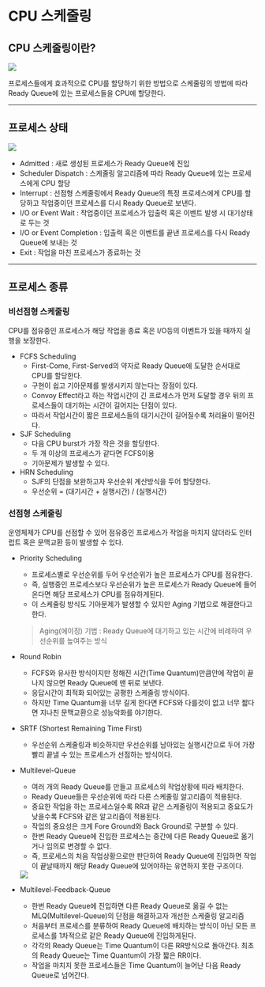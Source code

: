 # CPU 스케줄링

## CPU 스케줄링이란?

<img src = "https://img1.daumcdn.net/thumb/R1280x0/?scode=mtistory2&fname=https%3A%2F%2Fblog.kakaocdn.net%2Fdn%2FCr8nk%2Fbtrlw3DbV48%2Fk4zr8cuCRKaK29bTgtE9VK%2Fimg.png"/>


프로세스들에게 효과적으로 CPU를 할당하기 위한 방법으로 스케줄링의 방법에 따라 Ready Queue에 있는 프로세스들을 CPU에 할당한다.

---

## 프로세스 상태

<img src = "https://img1.daumcdn.net/thumb/R1280x0/?scode=mtistory2&fname=https%3A%2F%2Fblog.kakaocdn.net%2Fdn%2FA7pt2%2FbtrlyZNmWBZ%2Fzm11oSJnSpKYbLWWzzPsO1%2Fimg.png"/>

- Admitted : 새로 생성된 프로세스가 Ready Queue에 진입
- Scheduler Dispatch : 스케줄링 알고리즘에 따라 Ready Queue에 있는 프로세스에게 CPU 할당
- Interrupt : 선점형 스케줄링에서 Ready Queue의 특정 프로세스에게 CPU를 할당하고 작업중이던 프로세스를 다시 Ready Queue로 보낸다.
- I/O or Event Wait : 작업중이던 프로세스가 입출력 혹은 이벤트 발생 시 대기상태로 두는 것
- I/O or Event Completion : 입출력 혹은 이벤트를 끝낸 프로세스를 다시 Ready Queue에 보내는 것
- Exit : 작업을 마친 프로세스가 종료하는 것

---

## 프로세스 종류

### 비선점형 스케줄링

CPU를 점유중인 프로세스가 해당 작업을 종료 혹은 I/O등의 이벤트가 있을 때까지 실행을 보장한다.

- FCFS Scheduling
    - First-Come, First-Served의 약자로 Ready Queue에 도달한 순서대로 CPU를 할당한다.
    - 구현이 쉽고 기아문제를 발생시키지 않는다는 장점이 있다.
    - Convoy Effect라고 하는 작업시간이 긴 프로세스가 먼저 도달할 경우 뒤의 프로세스들이 대기하는 시간이 길어지는 단점이 있다.
    - 따라서 작업시간이 짧은 프로세스들의 대기시간이 길어질수록 처리율이 떨어진다.
- SJF Scheduling
    - 다음 CPU burst가 가장 작은 것을 할당한다.
    - 두 개 이상의 프로세스가 같다면 FCFS이용
    - 기아문제가 발생할 수 있다.
- HRN Scheduling
    - SJF의 단점을 보완하고자 우선순위 계산방식을 두어 할당한다.
    - 우선순위 = (대기시간 + 실행시간) / (실행시간)

### 선점형 스케줄링

운영체제가 CPU를 선점할 수 있어 점유중인 프로세스가 작업을 마치지 않더라도 인터럽트 혹은 문맥교환 등이 발생할 수 있다.

- Priority Scheduling
    - 프로세스별로 우선순위를 두어 우선순위가 높은 프로세스가 CPU를 점유한다.
    - 즉, 실행중인 프로세스보다 우선순위가 높은 프로세스가 Ready Queue에 들어온다면 해당 프로세스가 CPU를 점유하게된다.
    - 이 스케줄링 방식도 기아문제가 발생할 수 있지만 Aging 기법으로 해결한다고 한다.
    
    > Aging(에이징) 기법 : Ready Queue에 대기하고 있는 시간에 비례하여 우선순위를 높여주는 방식
    > 
- Round Robin
    - FCFS와 유사한 방식이지만 정해진 시간(Time Quantum)만큼안에 작업이 끝나지 않으면 Ready Queue에 맨 뒤로 보낸다.
    - 응답시간이 최적화 되어있는 공평한 스케줄링 방식이다.
    - 하지만 Time Quantum을 너무 길게 한다면 FCFS와 다를것이 없고 너무 짧다면 지나친 문맥교환으로 성능악화를 야기한다.
- SRTF (Shortest Remaining Time First)
    - 우선순위 스케줄링과 비슷하지만 우선순위를 남아있는 실행시간으로 두어 가장 빨리 끝낼 수 있는 프로세스가 선점하는 방식이다.
- Multilevel-Queue
    - 여러 개의 Ready Queue를 만들고 프로세스의 작업상황에 따라 배치한다.
    - Ready Queue들은 우선순위에 따라 다른 스케줄링 알고리즘이 적용된다.
    - 중요한 작업을 하는 프로세스일수록 RR과 같은 스케줄링이 적용되고 중요도가 낮을수록 FCFS와 같은 알고리즘이 적용된다.
    - 작업의 중요성은 크게 Fore Ground와 Back Ground로 구분할 수 있다.
    - 한번 Ready Queue에 진입한 프로세스는 중간에 다른 Ready Queue로 옮기거나 임의로 변경할 수 없다.
    - 즉, 프로세스의 처음 작업상황으로만 판단하여 Ready Queue에 진입하면 작업이 끝날때까지 해당 Ready Queue에 있어야하는 유연하지 못한 구조이다.
    
    <img src = "https://img1.daumcdn.net/thumb/R1280x0/?scode=mtistory2&fname=https%3A%2F%2Fblog.kakaocdn.net%2Fdn%2FtPHE4%2Fbtq3y7hrD7c%2FjUl54qwRSCGnnZNtFFKYgK%2Fimg.png"/>


- Multilevel-Feedback-Queue
    - 한번 Ready Queue에 진입하면 다른 Ready Queue로 옮길 수 없는 MLQ(Multilevel-Queue)의 단점을 해결하고자 개선한 스케줄링 알고리즘
    - 처음부터 프로세스를 분류하여 Ready Queue에 배치하는 방식이 아닌 모든 프로세스를 1차적으로 같은 Ready Queue에 진입하게된다.
    - 각각의 Ready Queue는 Time Quantum이 다른 RR방식으로 돌아간다. 최초의 Ready Queue는 Time Quantum이 가장 짧은 RR이다.
    - 작업을 마치지 못한 프로세스들은 Time Quantum이 늘어난 다음 Ready Queue로 넘어간다.
    
